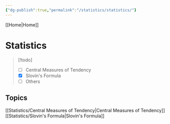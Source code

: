 ```yaml
---
{"dg-publish":true,"permalink":"/statistics/statistics/"}
---
```


[[Home\|Home]]

# Statistics

>[!todo] 
> - [ ] Central Measures of Tendency
> - [x] Slovin's Formula
> - [ ] Others

## Topics
[[Statistics/Central Measures of Tendency\|Central Measures of Tendency]]
[[Statistics/Slovin's Formula\|Slovin's Formula]]